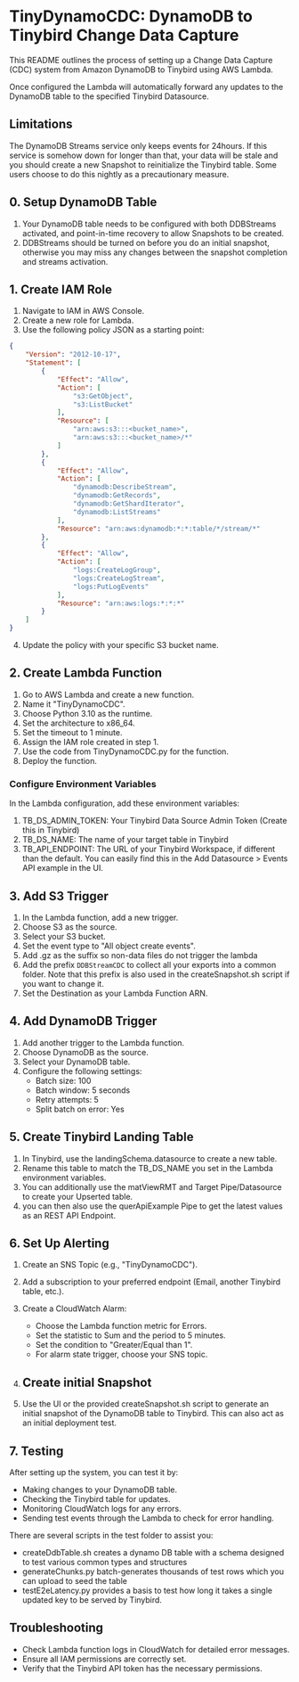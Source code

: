 # TinyDynamoCDC: DynamoDB to Tinybird Change Data Capture

This README outlines the process of setting up a Change Data Capture (CDC) system from Amazon DynamoDB to Tinybird using AWS Lambda.

Once configured the Lambda will automatically forward any updates to the DynamoDB table to the specified Tinybird Datasource.

## Limitations

The DynamoDB Streams service only keeps events for 24hours. If this service is somehow down for longer than that, your data will be stale and you should create a new Snapshot to reinitialize the Tinybird table. Some users choose to do this nightly as a precautionary measure.

## 0. Setup DynamoDB Table
1. Your DynamoDB table needs to be configured with both DDBStreams activated, and point-in-time recovery to allow Snapshots to be created.
2. DDBStreams should be turned on before you do an initial snapshot, otherwise you may miss any changes between the snapshot completion and streams activation.


## 1. Create IAM Role

1. Navigate to IAM in AWS Console.
2. Create a new role for Lambda.
3. Use the following policy JSON as a starting point:

```json
{
    "Version": "2012-10-17",
    "Statement": [
        {
            "Effect": "Allow",
            "Action": [
                "s3:GetObject",
                "s3:ListBucket"
            ],
            "Resource": [
                "arn:aws:s3:::<bucket_name>",
                "arn:aws:s3:::<bucket_name>/*"
            ]
        },
        {
            "Effect": "Allow",
            "Action": [
                "dynamodb:DescribeStream",
                "dynamodb:GetRecords",
                "dynamodb:GetShardIterator",
                "dynamodb:ListStreams"
            ],
            "Resource": "arn:aws:dynamodb:*:*:table/*/stream/*"
        },
        {
            "Effect": "Allow",
            "Action": [
                "logs:CreateLogGroup",
                "logs:CreateLogStream",
                "logs:PutLogEvents"
            ],
            "Resource": "arn:aws:logs:*:*:*"
        }
    ]
}

```
4. Update the policy with your specific S3 bucket name.

## 2. Create Lambda Function

1. Go to AWS Lambda and create a new function.
2. Name it "TinyDynamoCDC".
3. Choose Python 3.10 as the runtime.
4. Set the architecture to x86_64.
5. Set the timeout to 1 minute.
6. Assign the IAM role created in step 1.
7. Use the code from TinyDynamoCDC.py for the function.
8. Deploy the function.

### Configure Environment Variables
In the Lambda configuration, add these environment variables:

1. TB_DS_ADMIN_TOKEN: Your Tinybird Data Source Admin Token (Create this in Tinybird)
2. TB_DS_NAME: The name of your target table in Tinybird
3. TB_API_ENDPOINT: The URL of your Tinybird Workspace, if different than the default. You can easily find this in the Add Datasource > Events API example in the UI.

## 3. Add S3 Trigger

1. In the Lambda function, add a new trigger.
2. Choose S3 as the source.
3. Select your S3 bucket.
4. Set the event type to "All object create events".
5. Add .gz as the suffix so non-data files do not trigger the lambda
6. Add the prefix `DDBStreamCDC` to collect all your exports into a common folder. Note that this prefix is also used in the createSnapshot.sh script if you want to change it.
7. Set the Destination as your Lambda Function ARN.

## 4. Add DynamoDB Trigger

1. Add another trigger to the Lambda function.
2. Choose DynamoDB as the source.
3. Select your DynamoDB table.
4. Configure the following settings:
    * Batch size: 100
    * Batch window: 5 seconds
    * Retry attempts: 5
    * Split batch on error: Yes

## 5. Create Tinybird Landing Table

1. In Tinybird, use the landingSchema.datasource to create a new table.
2. Rename this table to match the TB_DS_NAME you set in the Lambda environment variables.
3. You can additionally use the matViewRMT and Target Pipe/Datasource to create your Upserted table.
4. you can then also use the querApiExample Pipe to get the latest values as an REST API Endpoint.

## 6. Set Up Alerting

1. Create an SNS Topic (e.g., "TinyDynamoCDC").
2. Add a subscription to your preferred endpoint (Email, another Tinybird table, etc.).
3. Create a CloudWatch Alarm:
    * Choose the Lambda function metric for Errors.
    * Set the statistic to Sum and the period to 5 minutes.
    * Set the condition to "Greater/Equal than 1".
    * For alarm state trigger, choose your SNS topic.

7. ## Create initial Snapshot
1. Use the UI or the provided createSnapshot.sh script to generate an initial snapshot of the DynamoDB table to Tinybird. This can also act as an initial deployment test.

## 7. Testing
After setting up the system, you can test it by:

* Making changes to your DynamoDB table.
* Checking the Tinybird table for updates.
* Monitoring CloudWatch logs for any errors.
* Sending test events through the Lambda to check for error handling.

There are several scripts in the test folder to assist you:
* createDdbTable.sh creates a dynamo DB table with a schema designed to test various common types and structures
* generateChunks.py batch-generates thousands of test rows which you can upload to seed the table
* testE2eLatency.py provides a basis to test how long it takes a single updated key to be served by Tinybird.

## Troubleshooting

* Check Lambda function logs in CloudWatch for detailed error messages.
* Ensure all IAM permissions are correctly set.
* Verify that the Tinybird API token has the necessary permissions.

